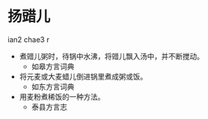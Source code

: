 





# 扬䜺儿
ian2 chae3 r
+ 煮䜺儿粥时，待锅中水沸，将䜺儿飘入汤中，并不断搅动。
  * 如皋方言词典
+ 将元麦或大麦蜡儿倒进锅里煮成粥或饭。
  * 如东方言词典
+ 用麦粉煮稀饭的一种方法。
  * 泰县方言志

